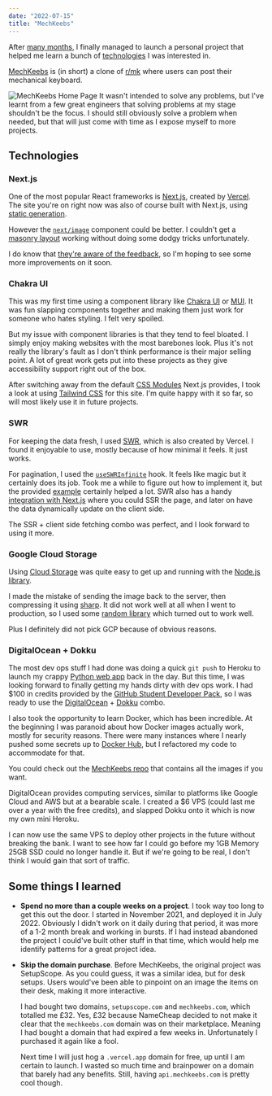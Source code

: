 ```yaml
---
date: "2022-07-15"
title: "MechKeebs"
---
```


After [many months](https://github.com/pzrsa/mechkeebs/graphs/code-frequency), I finally managed to launch a personal project that helped me learn a bunch of [technologies](https://github.com/pzrsa/mechkeebs#technologies) I was interested in.

[MechKeebs](https://mechkeebs.com/) is (in short) a clone of [r/mk](https://www.reddit.com/r/MechanicalKeyboards) where users can post their mechanical keyboard.

![MechKeebs Home Page](/mechkeebs.jpg)
It wasn't intended to solve any problems, but I've learnt from a few great engineers that solving problems at my stage shouldn't be the focus. I should still obviously solve a problem when needed, but that will just come with time as I expose myself to more projects.

## Technologies

### Next.js

One of the most popular React frameworks is [Next.js](https://nextjs.org/), created by [Vercel](https://vercel.com).
The site you're on right now was also of course built with Next.js, using [static generation](https://nextjs.org/docs/basic-features/pages#static-generation-recommended).

However the [`next/image`](https://nextjs.org/docs/basic-features/image-optimization) component could be better. I couldn't get a [masonry layout](https://developer.mozilla.org/en-US/docs/Web/CSS/CSS_Grid_Layout/Masonry_Layout) working without doing some dodgy tricks unfortunately.

I do know that [they're aware of the feedback](https://twitter.com/leeerob/status/1545480513846185984?s=20&t=Sz5ATLanuOhtZKm9I1JGVQ), so I'm hoping to see some more improvements on it soon.

### Chakra UI

This was my first time using a component library like [Chakra UI](https://chakra-ui.com/) or [MUI](https://mui.com/).
It was fun slapping components together and making them just work for someone who hates styling. I felt very spoiled.

But my issue with component libraries is that they tend to feel bloated. I simply enjoy making websites with the most barebones look.
Plus it's not really the library's fault as I don't think performance is their major selling point. A lot of great work gets put into these projects as they give accessibility support right out of the box.

After switching away from the default [CSS Modules](https://github.com/css-modules/css-modules) Next.js provides, I took a look at using [Tailwind CSS](https://tailwindcss.com/) for this site. I'm quite happy with it so far, so will most likely use it in future projects.

### SWR

For keeping the data fresh, I used [SWR](https://swr.vercel.app/), which is also created by Vercel.
I found it enjoyable to use, mostly because of how minimal it feels. It just works.

For pagination, I used the [`useSWRInfinite`](https://swr.vercel.app/docs/pagination#useswrinfinite) hook. It feels like magic but it certainly does its job. Took me a while to figure out how to implement it, but the provided [example](https://swr.vercel.app/examples/ssr) certainly helped a lot.
SWR also has a handy [integration with Next.js](https://swr.vercel.app/docs/with-nextjs#pre-rendering-with-default-data) where you could SSR the page, and later on have the data dynamically update on the client side.

The SSR + client side fetching combo was perfect, and I look forward to using it more.

### Google Cloud Storage

Using [Cloud Storage](https://cloud.google.com/storage) was quite easy to get up and running with the [Node.js library](https://github.com/googleapis/nodejs-storage).

I made the mistake of sending the image back to the server, then compressing it using [sharp](https://github.com/lovell/sharp). It did not work well at all when I went to production, so I used some [random library](https://www.npmjs.com/package/browser-image-compression) which turned out to work well.

Plus I definitely did not pick GCP because of obvious reasons.

### DigitalOcean + Dokku

The most dev ops stuff I had done was doing a quick `git push` to Heroku to launch my crappy [Python web app](https://github.com/pzrsa/flaskify) back in the day.
But this time, I was looking forward to finally getting my hands dirty with dev ops work. I had $100 in credits provided by the [GitHub Student Developer Pack](https://education.github.com/pack), so I was ready to use the [DigitalOcean](https://www.digitalocean.com/) + [Dokku](https://dokku.com/) combo.

I also took the opportunity to learn Docker, which has been incredible. At the beginning I was paranoid about how Docker images actually work, mostly for security reasons. There were many instances where I nearly pushed some secrets up to [Docker Hub](https://hub.docker.com/), but I refactored my code to accommodate for that.

You could check out the [MechKeebs repo](https://hub.docker.com/r/pzrsa/mechkeebs) that contains all the images if you want.

DigitalOcean provides computing services, similar to platforms like Google Cloud and AWS but at a bearable scale. I created a $6 VPS (could last me over a year with the free credits), and slapped Dokku onto it which is now my own mini Heroku.

I can now use the same VPS to deploy other projects in the future without breaking the bank. I want to see how far I could go before my 1GB Memory 25GB SSD could no longer handle it. But if we're going to be real, I don't think I would gain that sort of traffic.

## Some things I learned

- **Spend no more than a couple weeks on a project**.
  I took way too long to get this out the door. I started in November 2021, and deployed it in July 2022. Obviously I didn't work on it daily during that period, it was more of a 1-2 month break and working in bursts. If I had instead abandoned the project I could've built other stuff in that time, which would help me identify patterns for a great project idea.

- **Skip the domain purchase**.
  Before MechKeebs, the original project was SetupScope. As you could guess, it was a similar idea, but for desk setups. Users would've been able to pinpoint on an image the items on their desk, making it more interactive.

  I had bought two domains, `setupscope.com` and `mechkeebs.com`, which totalled me £32. Yes, £32 because NameCheap decided to not make it clear that the `mechkeebs.com` domain was on their marketplace. Meaning I had bought a domain that had expired a few weeks in. Unfortunately I purchased it again like a fool.

  Next time I will just hog a `.vercel.app` domain for free, up until I am certain to launch. I wasted so much time and brainpower on a domain that barely had any benefits. Still, having `api.mechkeebs.com` is pretty cool though.
